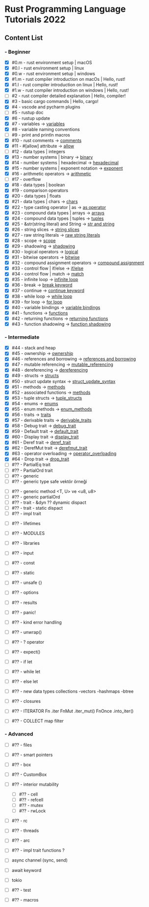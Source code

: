 # Rust Programming Language Tutorials 2022

## Content List

### - Beginner

- [x] #0.m - rust environment setup | macOS
- [x] #0.l - rust environment setup | linux
- [x] #0.w - rust environment setup | windows
- [x] #1.m - rust compiler introduction on macOs | Hello, rust!
- [x] #1.l - rust compiler introduction on linux | Hello, rust!
- [x] #1.w - rust compiler introduction on windows | Hello, rust!
- [ ] #2 - rust compiler detailed explanation | Hello, compiler!
- [x] #3 - basic cargo commands | Hello, cargo!
- [x] #4 - vscode and pycharm plugins
- [ ] #5 - rustup doc
- [x] #6 - rustup update
- [x] #7 - variables -> [variables](video_code_examples/variables/src/main.rs)
- [x] #8 - variable naming conventions
- [ ] #9 - print and println macros
- [x] #10 - rust comments -> [comments](video_code_examples/comments/src/main.rs)
- [x] #11 - #[allow] attribute -> [allow](video_code_examples/allow/src/main.rs)
- [ ] #12 - data types | integers
- [x] #13 - number systems | binary -> [binary](video_code_examples/binary/src/main.rs)
- [x] #14 - number systems | hexadecimal -> [hexadecimal](video_code_examples/hexadecimal/src/main.rs)
- [x] #15 - number systems | exponent notation -> [exponent](video_code_examples/exponent/src/main.rs)
- [x] #16 - arithmetic operators -> [arithmetic](video_code_examples/arithmetic/src/main.rs)
- [ ] #17 - overflow
- [x] #18 - data types | boolean
- [x] #19 - comparison operators
- [x] #20 - data types | floats
- [x] #21 - data types | chars -> [chars](video_code_examples/chars/src/main.rs)
- [x] #22 - type casting operator | as -> [as operator](video_code_examples/as_operator/src/main.rs)
- [x] #23 - compound data types | arrays -> [arrays](video_code_examples/arrays/src/main.rs)
- [x] #24 - compound data types | tuples -> [tuples](video_code_examples/tuples/src/main.rs)
- [x] #25 - &str(string literal) and String -> [str and string](video_code_examples/str_and_string/src/main.rs)
- [x] #26 - string slices -> [string slices](video_code_examples/string_slices/src/main.rs)
- [x] #27 - raw string literals -> [raw string literals](video_code_examples/raw_string_literal/src/main.rs)
- [x] #28 - scope -> [scope](video_code_examples/scope/src/main.rs)
- [x] #29 - shadowing -> [shadowing](video_code_examples/shadowing/src/main.rs)
- [x] #30 - logical operators -> [logical](video_code_examples/logical/src/main.rs)
- [x] #31 - bitwise operators -> [bitwise](video_code_examples/bitwise/src/main.rs)
- [x] #32 - compound assignment operators -> [compound assignment](video_code_examples/compound_assignment/src/main.rs)
- [x] #33 - control flow | if/else -> [if/else](video_code_examples/if_else/src/main.rs)
- [x] #34 - control flow | match -> [match](video_code_examples/match_example/src/main.rs)
- [x] #35 - infinite loop -> [infinite loop](video_code_examples/infinite_loop/src/main.rs)
- [x] #36 - break -> [break keyword](video_code_examples/break_keyword/src/main.rs)
- [x] #37 - continue -> [continue keyword](video_code_examples/continue_keyword/src/main.rs)
- [x] #38 - while loop -> [while loop](video_code_examples/while_loop/src/main.rs)
- [x] #39 - for loop -> [for loop](video_code_examples/for_loop/src/main.rs)
- [x] #40 - variable bindings -> [variable bindings](video_code_examples/variable_bindings/src/main.rs)
- [x] #41 - functions -> [functions](video_code_examples/functions/src/main.rs)
- [x] #42 - returning functions -> [returning functions](video_code_examples/returning_functions/src/main.rs)
- [x] #43 - function shadowing -> [function shadowing](video_code_examples/function_shadowing/src/main.rs)

### - Intermediate

- [x] #44 - stack and heap
- [x] #45 - ownership -> [ownership](video_code_examples/ownership/src/main.rs)
- [x] #46 - references and borrowing -> [references and borrowing](video_code_examples/references_and_borrowing/src/main.rs)
- [x] #47 - mutable referencing -> [mutable_referencing](video_code_examples/mutable_referencing/src/main.rs)
- [x] #48 - dereferencing -> [dereferencing](video_code_examples/dereferencing/src/main.rs)
- [x] #49 - structs -> [structs](video_code_examples/structs/src/main.rs)
- [x] #50 - struct update syntax -> [struct_update_syntax](video_code_examples/struct_update_syntax/src/main.rs)
- [x] #51 - methods -> [methods](video_code_examples/methods/src/main.rs)
- [x] #52 - associated functions -> [methods](video_code_examples/associated_functions/src/main.rs)
- [x] #53 - tuple structs -> [tuple_structs](video_code_examples/tuple_structs/src/main.rs)
- [x] #54 - enums -> [enums](video_code_examples/enums/src/main.rs)
- [x] #55 - enum methods -> [enum_methods](video_code_examples/enum_methods/src/main.rs)
- [x] #56 - traits -> [traits](video_code_examples/traits/src/main.rs)
- [x] #57 - derivable traits -> [derivable_traits](video_code_examples/derivable_traits/src/main.rs)
- [x] #58 - Debug trait -> [debug_trait](video_code_examples/debug_trait/src/main.rs)
- [x] #59 - Default trait -> [default_trait](video_code_examples/default_trait/src/main.rs)
- [x] #60 - Display trait -> [display_trait](video_code_examples/display_trait/src/main.rs)
- [x] #61 - Deref trait -> [deref_trait](video_code_examples/deref_trait/src/main.rs)
- [x] #62 - DerefMut trait -> [derefmut_trait](video_code_examples/derefmut_trait/src/main.rs)
- [x] #63 - operator overloading -> [operator_overloading](video_code_examples/operator_overloading/src/main.rs)
- [x] #64 - Drop trait -> [drop_trait](video_code_examples/drop_trait/src/main.rs)
- [ ] #?? - PartialEq trait
- [ ] #?? - PartialOrd trait
- [ ] #?? - generic
- [ ] #?? - generic type safe vektör örneği
<!-- https://www.tutorialspoint.com/rust/rust_generic_types.htm -->
- [ ] #?? - generic method <T, U> ve <u8, u8>
- [ ] #?? - generic partialOrd
- [ ] #?? - trait - &dyn ?? dynamic dispact
- [ ] #?? - trait - static dispact
- [ ] #?? - impl trait
<!--aynı video olabilir -   trait - dyn shortway
aynı -  trait - dyn impl keyword shortway -->
- [ ] #?? - lifetimes
- [ ] #?? - MODULES
- [ ] #?? - libraries
- [ ] #?? - input
- [ ] #?? - const
- [ ] #?? - static
- [ ] #?? - unsafe {} <!-- statikten sonra göster mutable olarak -->
- [ ] #?? - options <!-- https://www.linkedin.com/learning/rust-essential-training/3145782?autoSkip=true&autoplay=true&resume=false   matching Option<T>
        -->

- [ ] #?? - results
- [ ] #?? - panic!
- [ ] #?? - kind error handling
- [ ] #?? - unwrap()
- [ ] #?? - ? operator
- [ ] #?? - expect()
- [ ] #?? - if let
- [ ] #?? - while let
- [ ] #?? - else let
- [ ] #?? - new data types collections
                -vectors 
                -hashmaps
                -btree
- [ ] #?? - closures
- [ ] #?? - ITERATOR
                Fn .iter
                FnMut .iter_mut()
                FnOnce .into_iter()
- [ ] #?? - COLLECT map filter

### - Advanced
- [ ] #?? - files 
<!--
https://www.tutorialspoint.com/rust/rust_file_input_output.htm
-->
- [ ] #?? - smart pointers
- [ ] #?? - box
- [ ] #?? - CustomBox<!-- https://www.tutorialspoint.com/rust/rust_smart_pointers.htm -->
- [ ] #?? - interior mutability
  - [ ] #?? - cell
  - [ ] #?? - refcell
  - [ ] #?? - mutex
  - [ ] #?? - rwLock
- [ ] #?? - rc
- [ ] #?? - threads
- [ ] #?? - arc
- [ ] #?? - impl trait functions ?
- [ ] async channel (sync, send)
- [ ] await keyword
- [ ] tokio
- [ ] #?? - test
- [ ] #?? - macros


<!--
- [ ] for loop Strings string literal
// https://www.educative.io/answers/what-is-stringchars-in-rust -->  